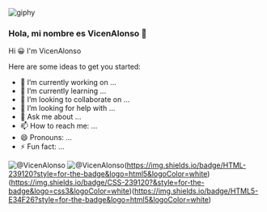 ![giphy](https://github.com/VicenAlonso/VicenAlonso/assets/163451483/25465251-16b6-4bcc-9b78-ce57ffb1355f) 
### Hola, mi nombre es VicenAlonso 👋
Hi 😀 I'm VicenAlonso



Here are some ideas to get you started:

- 🔭 I’m currently working on ...
- 🌱 I’m currently learning ...
- 👯 I’m looking to collaborate on ...
- 🤔 I’m looking for help with ...
- 💬 Ask me about ...
- 📫 How to reach me: ...
- 😄 Pronouns: ...
- ⚡ Fun fact: ...

![@VicenAlonso](https://img.shields.io/badge/Crunchyroll-F47521?style=for-the-badge&logo=crunchyroll&logoColor=white) ![@VicenAlonso](https://img.shields.io/badge/Netflix-E50914?style=for-the-badge&logo=netflix&logoColor=white)(https://img.shields.io/badge/HTML-239120?style=for-the-badge&logo=html5&logoColor=white)(https://img.shields.io/badge/CSS-239120?&style=for-the-badge&logo=css3&logoColor=white)(https://img.shields.io/badge/HTML5-E34F26?style=for-the-badge&logo=html5&logoColor=white)

